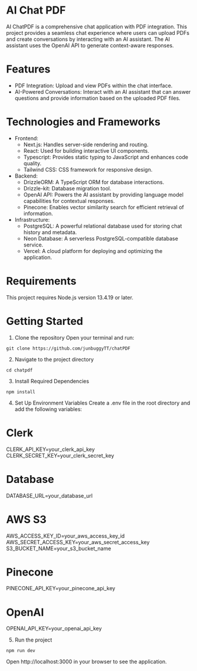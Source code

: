 # AI Chat PDF
AI ChatPDF is a comprehensive chat application with PDF integration. This project provides a seamless chat experience where users can upload PDFs and create conversations by interacting with an AI assistant. The AI assistant uses the OpenAI API to generate context-aware responses.

# Features
- PDF Integration: Upload and view PDFs within the chat interface.
- AI-Powered Conversations: Interact with an AI assistant that can answer questions and provide information based on the uploaded PDF files.

# Technologies and Frameworks
- Frontend: 
  - Next.js: Handles server-side rendering and routing.
  - React: Used for building interactive UI components.
  - Typescript: Provides static typing to JavaScript and enhances code quality.
  - Tailwind CSS: CSS framework for responsive design.
- Backend:
  - DrizzleORM: A TypeScript ORM for database interactions.
  - Drizzle-kit: Database migration tool.
  - OpenAI API: Powers the AI assistant by providing language model capabilities for contextual responses.
  - Pinecone: Enables vector similarity search for efficient retrieval of information.
- Infrastructure: 
  - PostgreSQL: A powerful relational database used for storing chat history and metadata.
  - Neon Database: A serverless PostgreSQL-compatible database service.
  - Vercel: A cloud platform for deploying and optimizing the application.

# Requirements
This project requires Node.js version 13.4.19 or later.

# Getting Started
1. Clone the repository
Open your terminal and run:
```
git clone https://github.com/junbuggyTT/chatPDF
```

2. Navigate to the project directory
```
cd chatpdf
```

3. Install Required Dependencies
```
npm install
```

4. Set Up Environment Variables
Create a .env file in the root directory and add the following variables:
# Clerk
CLERK_API_KEY=your_clerk_api_key
CLERK_SECRET_KEY=your_clerk_secret_key

# Database
DATABASE_URL=your_database_url

# AWS S3
AWS_ACCESS_KEY_ID=your_aws_access_key_id
AWS_SECRET_ACCESS_KEY=your_aws_secret_access_key
S3_BUCKET_NAME=your_s3_bucket_name

# Pinecone
PINECONE_API_KEY=your_pinecone_api_key

# OpenAI
OPENAI_API_KEY=your_openai_api_key

5. Run the project
```
npm run dev
```
Open http://localhost:3000 in your browser to see the application.
